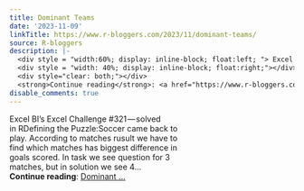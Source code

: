 ```yaml
---
title: Dominant Teams
date: '2023-11-09'
linkTitle: https://www.r-bloggers.com/2023/11/dominant-teams/
source: R-bloggers
description: |-
  <div style = "width:60%; display: inline-block; float:left; "> Excel BI’s Excel Challenge #321 — solved in RDefining the Puzzle:Soccer came back to play. According to matches rusult we have to find which matches has biggest difference in goals scored. In task we see question for 3 matches, but in solution we see 4...</div>
  <div style = "width: 40%; display: inline-block; float:right;"></div>
  <div style="clear: both;"></div>
  <strong>Continue reading</strong>: <a href="https://www.r-bloggers.com/2023/11/dominant-teams/">Dominant ...
disable_comments: true
---
```

<div style = "width:60%; display: inline-block; float:left; "> Excel BI’s Excel Challenge #321 — solved in RDefining the Puzzle:Soccer came back to play. According to matches rusult we have to find which matches has biggest difference in goals scored. In task we see question for 3 matches, but in solution we see 4...</div>
<div style = "width: 40%; display: inline-block; float:right;"></div>
<div style="clear: both;"></div>
<strong>Continue reading</strong>: <a href="https://www.r-bloggers.com/2023/11/dominant-teams/">Dominant ...